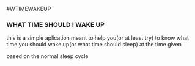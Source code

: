 #WTIMEWAKEUP

### WHAT TIME SHOULD I WAKE UP

this is a simple aplication meant to help you(or at least try) to know what time you should wake up(or what time should sleep) at the time given

based on the normal sleep cycle
